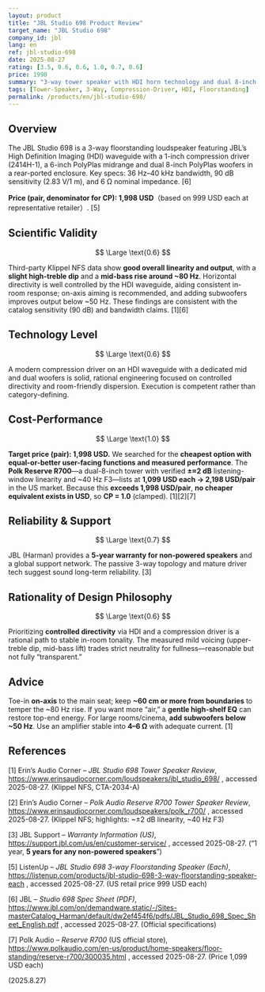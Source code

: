 ```yaml
---
layout: product
title: "JBL Studio 698 Product Review"
target_name: "JBL Studio 698"
company_id: jbl
lang: en
ref: jbl-studio-698
date: 2025-08-27
rating: [3.5, 0.6, 0.6, 1.0, 0.7, 0.6]
price: 1998
summary: "3-way tower speaker with HDI horn technology and dual 8-inch woofers; objectively good output and largely neutral dispersion with a mild upper-treble dip and an ~80 Hz mid-bass rise"
tags: [Tower-Speaker, 3-Way, Compression-Driver, HDI, Floorstanding]
permalink: /products/en/jbl-studio-698/
---
```


## Overview

The JBL Studio 698 is a 3-way floorstanding loudspeaker featuring JBL’s High Definition Imaging (HDI) waveguide with a 1-inch compression driver (2414H-1), a 6-inch PolyPlas midrange and dual 8-inch PolyPlas woofers in a rear-ported enclosure. Key specs: 36 Hz–40 kHz bandwidth, 90 dB sensitivity (2.83 V/1 m), and 6 Ω nominal impedance. [6]

**Price (pair, denominator for CP): 1,998 USD**（based on 999 USD each at representative retailer）. [5]

## Scientific Validity

$$ \Large \text{0.6} $$

Third-party Klippel NFS data show **good overall linearity and output**, with a **slight high-treble dip** and a **mid-bass rise around ~80 Hz**. Horizontal directivity is well controlled by the HDI waveguide, aiding consistent in-room response; on-axis aiming is recommended, and adding subwoofers improves output below ~50 Hz. These findings are consistent with the catalog sensitivity (90 dB) and bandwidth claims. [1][6]

## Technology Level

$$ \Large \text{0.6} $$

A modern compression driver on an HDI waveguide with a dedicated mid and dual woofers is solid, rational engineering focused on controlled directivity and room-friendly dispersion. Execution is competent rather than category-defining.

## Cost-Performance

$$ \Large \text{1.0} $$

**Target price (pair): 1,998 USD.** We searched for the **cheapest option with equal-or-better user-facing functions and measured performance**. The **Polk Reserve R700**—a dual-8-inch tower with verified **±≈2 dB** listening-window linearity and ~40 Hz F3—lists at **1,099 USD each → 2,198 USD/pair** in the US market. Because this **exceeds 1,998 USD/pair**, **no cheaper equivalent exists in USD**, so **CP = 1.0** (clamped). [1][2][7]

## Reliability & Support

$$ \Large \text{0.7} $$

JBL (Harman) provides a **5-year warranty for non-powered speakers** and a global support network. The passive 3-way topology and mature driver tech suggest sound long-term reliability. [3]

## Rationality of Design Philosophy

$$ \Large \text{0.6} $$

Prioritizing **controlled directivity** via HDI and a compression driver is a rational path to stable in-room tonality. The measured mild voicing (upper-treble dip, mid-bass lift) trades strict neutrality for fullness—reasonable but not fully “transparent.”

## Advice

Toe-in **on-axis** to the main seat; keep **~60 cm or more from boundaries** to temper the ~80 Hz rise. If you want more “air,” a **gentle high-shelf EQ** can restore top-end energy. For large rooms/cinema, **add subwoofers below ~50 Hz**. Use an amplifier stable into **4–6 Ω** with adequate current. [1]

## References

[1] Erin’s Audio Corner – *JBL Studio 698 Tower Speaker Review*, https://www.erinsaudiocorner.com/loudspeakers/jbl_studio_698/ , accessed 2025-08-27. (Klippel NFS, CTA-2034-A)

[2] Erin’s Audio Corner – *Polk Audio Reserve R700 Tower Speaker Review*, https://www.erinsaudiocorner.com/loudspeakers/polk_r700/ , accessed 2025-08-27. (Klippel NFS; highlights: ~±2 dB linearity, ~40 Hz F3)

[3] JBL Support – *Warranty Information (US)*, https://support.jbl.com/us/en/customer-service/ , accessed 2025-08-27. (“1 year, **5 years for any non-powered speakers**”)

[5] ListenUp – *JBL Studio 698 3-way Floorstanding Speaker (Each)*, https://listenup.com/products/jbl-studio-698-3-way-floorstanding-speaker-each , accessed 2025-08-27. (US retail price 999 USD each)

[6] JBL – *Studio 698 Spec Sheet (PDF)*, https://www.jbl.com/on/demandware.static/-/Sites-masterCatalog_Harman/default/dw2ef454f6/pdfs/JBL_Studio_698_Spec_Sheet_English.pdf , accessed 2025-08-27. (Official specifications)

[7] Polk Audio – *Reserve R700* (US official store), https://www.polkaudio.com/en-us/product/home-speakers/floor-standing/reserve-r700/300035.html , accessed 2025-08-27. (Price 1,099 USD each)

(2025.8.27)

